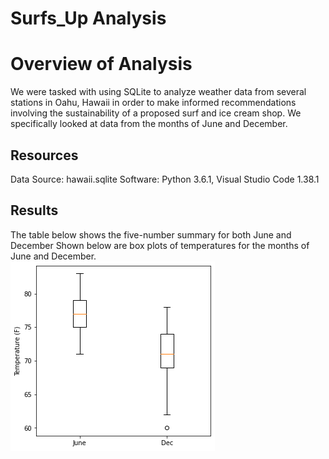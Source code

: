 # Surfs_Up Analysis
# Overview of Analysis
We were tasked with using SQLite to analyze weather data from several stations in Oahu, Hawaii in order to make informed recommendations involving the sustainability of a proposed surf and ice cream shop.  We specifically looked at data from the months of June and December.

## Resources
Data Source: hawaii.sqlite
Software: Python 3.6.1, Visual Studio Code 1.38.1

## Results
The table below shows the five-number summary for both June and December
Shown below are box plots of temperatures for the months of June and December.<br />
![alt text](https://github.com/bmoazen/Surfs_Up/blob/main/June%20and%20Dec%20Temps.png?raw=true)<br />
 
